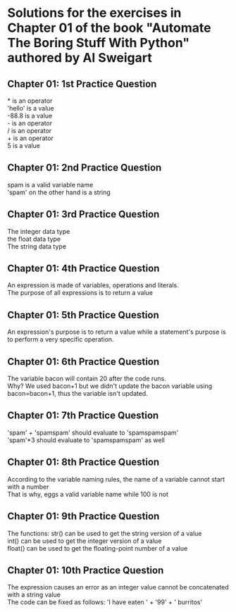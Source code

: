 # Solutions for the exercises in Chapter 01 of the book "Automate The Boring Stuff With Python" authored by Al Sweigart

## Chapter 01: 1st Practice Question
\* is an operator\
\'hello' is a value\
\-88.8 is a value\
\- is an operator\
\/ is an operator\
\+ is an operator\
5 is a value

## Chapter 01: 2nd Practice Question
spam is a valid variable name\
'spam' on the other hand is a string

## Chapter 01: 3rd Practice Question
The integer data type\
the float data type\
The string data type

## Chapter 01: 4th Practice Question
An expression is made of variables, operations and literals.\
The purpose of all expressions is to return a value

## Chapter 01: 5th Practice Question
An expression's purpose is to return a value while a statement's purpose is to perform a very specific operation.

## Chapter 01: 6th Practice Question
The variable bacon will contain 20 after the code runs.\
Why? We used bacon+1 but we didn't update the bacon variable using bacon=bacon+1, thus the variable isn't updated.

## Chapter 01: 7th Practice Question
'spam' + 'spamspam' should evaluate to 'spamspamspam'\
'spam'*3 should evaluate to 'spamspamspam' as well

## Chapter 01: 8th Practice Question
According to the variable naming rules, the name of a variable cannot start with a number\
That is why, eggs a valid variable name while 100 is not

## Chapter 01: 9th Practice Question
The functions:
str() can be used to get the string version of a value\
int() can be used to get the integer version of a value\
float() can be used to get the floating-point number of a value

## Chapter 01: 10th Practice Question
The expression causes an error as an integer value cannot be concatenated with a string value\
The code can be fixed as follows: 'I have eaten ' + '99' + ' burritos'
